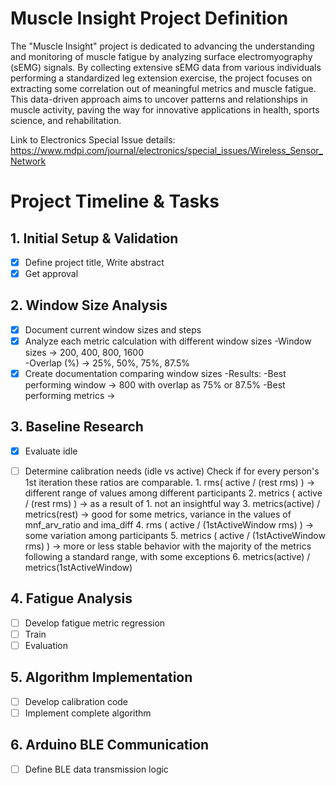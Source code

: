 # Muscle Insight Project Definition


The "Muscle Insight" project is dedicated to advancing the understanding and monitoring of muscle fatigue by analyzing surface electromyography (sEMG) signals. By collecting extensive sEMG data from various individuals performing a standardized leg extension exercise, the project focuses on extracting some correlation out of meaningful metrics and muscle fatigue. This data-driven approach aims to uncover patterns and relationships in muscle activity, paving the way for innovative applications in health, sports science, and rehabilitation.


Link to Electronics Special Issue details: https://www.mdpi.com/journal/electronics/special_issues/Wireless_Sensor_Network

# Project Timeline & Tasks

## 1. Initial Setup & Validation
- [x] Define project title, Write abstract
- [x] Get approval 

## 2. Window Size Analysis
- [x] Document current window sizes and steps
- [x] Analyze each metric calculation with different window sizes
      -Window sizes -> 200, 400, 800, 1600     
      -Overlap (%) -> 25%, 50%, 75%, 87.5%  
- [x] Create documentation comparing window sizes
      -Results: -Best performing window -> 800 with overlap as 75% or 87.5%
               -Best performing metrics ->

## 3. Baseline Research
- [x] Evaluate idle
- [ ] Determine calibration needs (idle vs active)
      Check if for every person's 1st iteration these ratios are comparable.
      1. rms( active / (rest rms) ) -> different range of values among different participants
      2. metrics ( active / (rest rms) ) -> as a result of 1. not an insightful way
      3. metrics(active) / metrics(rest) -> good for some metrics, variance in the values of mnf_arv_ratio and ima_diff
      4. rms ( active / (1stActiveWindow rms) ) -> some variation among participants 
      5. metrics ( active / (1stActiveWindow rms) ) -> more or less stable behavior with the majority of the metrics following a standard range, with some exceptions 
      6. metrics(active) / metrics(1stActiveWindow)


## 4. Fatigue Analysis
- [ ] Develop fatigue metric regression
- [ ] Train
- [ ] Evaluation
      
## 5. Algorithm Implementation
- [ ] Develop calibration code
- [ ] Implement complete algorithm

## 6. Arduino BLE Communication
- [ ] Define BLE data transmission logic
